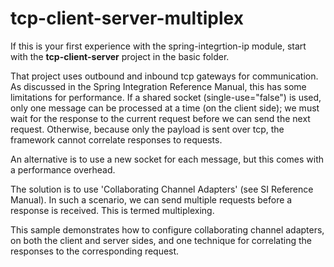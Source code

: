 tcp-client-server-multiplex
===========================


If this is your first experience with the spring-integrtion-ip module, start with the **tcp-client-server** project in the basic folder.


That project uses outbound and inbound tcp gateways for communication. As discussed in the Spring Integration
Reference Manual, this has some limitations for performance. If a shared socket (single-use="false") is used,
only one message can be processed at a time (on the client side); we must wait for the response to the
current request before we can send the next request. Otherwise, because only the payload is sent over
tcp, the framework cannot correlate responses to requests.

An alternative is to use a new socket for each message, but this comes with a performance overhead.

The solution is to use 'Collaborating Channel Adapters' (see SI Reference Manual). In such a scenario,
we can send multiple requests before a response is received. This is termed multiplexing.

This sample demonstrates how to configure collaborating channel adapters, on both the client and
server sides, and one technique for correlating the responses to the corresponding request.